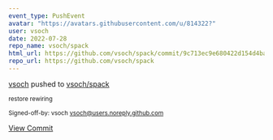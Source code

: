 ```yaml
---
event_type: PushEvent
avatar: "https://avatars.githubusercontent.com/u/814322?"
user: vsoch
date: 2022-07-28
repo_name: vsoch/spack
html_url: https://github.com/vsoch/spack/commit/9c713ec9e680422d154d4baa0a549997a3ca67a8
repo_url: https://github.com/vsoch/spack
---
```


<a href='https://github.com/vsoch' target='_blank'>vsoch</a> pushed to <a href='https://github.com/vsoch/spack' target='_blank'>vsoch/spack</a>

<small>restore rewiring

Signed-off-by: vsoch <vsoch@users.noreply.github.com></small>

<a href='https://github.com/vsoch/spack/commit/9c713ec9e680422d154d4baa0a549997a3ca67a8' target='_blank'>View Commit</a>